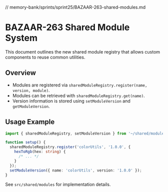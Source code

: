 // memory-bank/sprints/sprint25/BAZAAR-263-shared-modules.md
# BAZAAR-263 Shared Module System

This document outlines the new shared module registry that allows custom components to reuse common utilities.

## Overview

- Modules are registered via `sharedModuleRegistry.register(name, version, module)`.
- Modules can be retrieved with `sharedModuleRegistry.get(name)`.
- Version information is stored using `setModuleVersion` and `getModuleVersion`.

## Usage Example

```ts
import { sharedModuleRegistry, setModuleVersion } from '~/shared/modules';

function setup() {
  sharedModuleRegistry.register('colorUtils', '1.0.0', {
    hexToRgb(hex: string) {
      /* ... */
    }
  });
  setModuleVersion({ name: 'colorUtils', version: '1.0.0' });
}
```

See `src/shared/modules` for implementation details.
